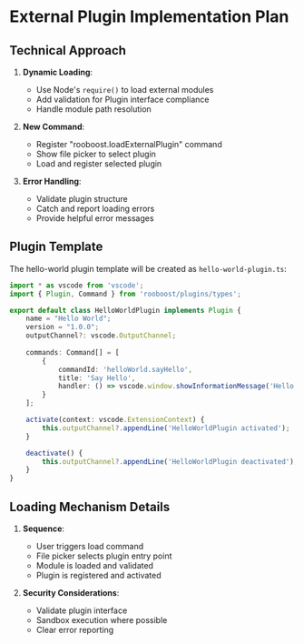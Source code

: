 # External Plugin Implementation Plan

## Technical Approach
1. **Dynamic Loading**:
   - Use Node's `require()` to load external modules
   - Add validation for Plugin interface compliance
   - Handle module path resolution

2. **New Command**:
   - Register "rooboost.loadExternalPlugin" command
   - Show file picker to select plugin
   - Load and register selected plugin

3. **Error Handling**:
   - Validate plugin structure
   - Catch and report loading errors
   - Provide helpful error messages

## Plugin Template
The hello-world plugin template will be created as `hello-world-plugin.ts`:

```typescript
import * as vscode from 'vscode';
import { Plugin, Command } from 'rooboost/plugins/types';

export default class HelloWorldPlugin implements Plugin {
    name = "Hello World";
    version = "1.0.0";
    outputChannel?: vscode.OutputChannel;
    
    commands: Command[] = [
        {
            commandId: 'helloWorld.sayHello',
            title: 'Say Hello',
            handler: () => vscode.window.showInformationMessage('Hello from external plugin!')
        }
    ];

    activate(context: vscode.ExtensionContext) {
        this.outputChannel?.appendLine('HelloWorldPlugin activated');
    }

    deactivate() {
        this.outputChannel?.appendLine('HelloWorldPlugin deactivated');
    }
}
```

## Loading Mechanism Details
1. **Sequence**:
   - User triggers load command
   - File picker selects plugin entry point
   - Module is loaded and validated
   - Plugin is registered and activated

2. **Security Considerations**:
   - Validate plugin interface
   - Sandbox execution where possible
   - Clear error reporting